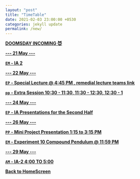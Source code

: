 ```yaml
---
layout: "post"
title: "TimeTable"
date: 2021-02-03 23:00:00 +0530
categories: jekyll update
permalink: /new/
---
```


<u><b>DOOMSDAY INCOMING 😈

--- 21 May ---

`EM` - IA 2  

--- 22 May ---

`EP` - Special Lecture @ 4:45 PM , remedial lecture teams [link](https://somaiya-edu.zoom.us/j/91576092125?pwd=Q0wvaVZwb29BcTZqdnhlSStTUEY4QT09)

`pp` - Extra Session 10:30 - 11:30, 11:30 - 12:30, 12:30 - 1 

--- 24 May ---

`EP` - IA Presentations for the Second Half

--- 26 May --- 

`PP` - Mini Project Presentation 1:15 to 3:15 PM

`EM` - Experiment 10 Compound Pendulum @ 11:59 PM

--- 29 May ---

`AM` - IA-2 4:00 TO 5:00 

[Back to HomeScreen](https://oberonprime117.github.io/TimeTable/)